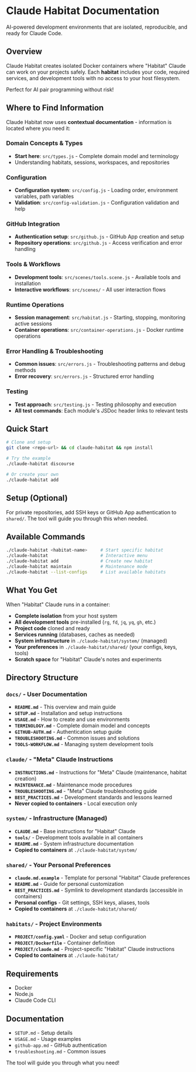 # Claude Habitat Documentation

AI-powered development environments that are isolated, reproducible, and ready for Claude Code.

## Overview

Claude Habitat creates isolated Docker containers where "Habitat" Claude can work on your projects safely. Each **habitat** includes your code, required services, and development tools with no access to your host filesystem.

Perfect for AI pair programming without risk! 

## Where to Find Information

Claude Habitat now uses **contextual documentation** - information is located where you need it:

### Domain Concepts & Types
- **Start here**: `src/types.js` - Complete domain model and terminology
- Understanding habitats, sessions, workspaces, and repositories

### Configuration
- **Configuration system**: `src/config.js` - Loading order, environment variables, path variables
- **Validation**: `src/config-validation.js` - Configuration validation and help

### GitHub Integration  
- **Authentication setup**: `src/github.js` - GitHub App creation and setup
- **Repository operations**: `src/github.js` - Access verification and error handling

### Tools & Workflows
- **Development tools**: `src/scenes/tools.scene.js` - Available tools and installation
- **Interactive workflows**: `src/scenes/` - All user interaction flows

### Runtime Operations
- **Session management**: `src/habitat.js` - Starting, stopping, monitoring active sessions  
- **Container operations**: `src/container-operations.js` - Docker runtime operations

### Error Handling & Troubleshooting
- **Common issues**: `src/errors.js` - Troubleshooting patterns and debug methods
- **Error recovery**: `src/errors.js` - Structured error handling

### Testing
- **Test approach**: `src/testing.js` - Testing philosophy and execution
- **All test commands**: Each module's JSDoc header links to relevant tests

## Quick Start

```bash
# Clone and setup
git clone <repo-url> && cd claude-habitat && npm install

# Try the example  
./claude-habitat discourse

# Or create your own
./claude-habitat add
```

## Setup (Optional)

For private repositories, add SSH keys or GitHub App authentication to `shared/`. The tool will guide you through this when needed.

## Available Commands

```bash
./claude-habitat <habitat-name>     # Start specific habitat
./claude-habitat                    # Interactive menu
./claude-habitat add                # Create new habitat
./claude-habitat maintain           # Maintenance mode
./claude-habitat --list-configs     # List available habitats
```

## What You Get

When "Habitat" Claude runs in a container:
- **Complete isolation** from your host system
- **All development tools** pre-installed (`rg`, `fd`, `jq`, `yq`, `gh`, etc.)
- **Project code** cloned and ready
- **Services running** (databases, caches as needed)
- **System infrastructure** in `./claude-habitat/system/` (managed)
- **Your preferences** in `./claude-habitat/shared/` (your configs, keys, tools)
- **Scratch space** for "Habitat" Claude's notes and experiments

## Directory Structure

### `docs/` - User Documentation
- **`README.md`** - This overview and main guide
- **`SETUP.md`** - Installation and setup instructions
- **`USAGE.md`** - How to create and use environments
- **`TERMINOLOGY.md`** - Complete domain model and concepts
- **`GITHUB-AUTH.md`** - Authentication setup guide
- **`TROUBLESHOOTING.md`** - Common issues and solutions
- **`TOOLS-WORKFLOW.md`** - Managing system development tools

### `claude/` - "Meta" Claude Instructions
- **`INSTRUCTIONS.md`** - Instructions for "Meta" Claude (maintenance, habitat creation)
- **`MAINTENANCE.md`** - Maintenance mode procedures
- **`TROUBLESHOOTING.md`** - "Meta" Claude troubleshooting guide
- **`BEST_PRACTICES.md`** - Development standards and lessons learned
- **Never copied to containers** - Local execution only

### `system/` - Infrastructure (Managed)
- **`CLAUDE.md`** - Base instructions for "Habitat" Claude
- **`tools/`** - Development tools available in all containers
- **`README.md`** - System infrastructure documentation
- **Copied to containers** at `./claude-habitat/system/`

### `shared/` - Your Personal Preferences  
- **`claude.md.example`** - Template for personal "Habitat" Claude preferences
- **`README.md`** - Guide for personal customization
- **`BEST_PRACTICES.md`** - Symlink to development standards (accessible in containers)
- **Personal configs** - Git settings, SSH keys, aliases, tools
- **Copied to containers** at `./claude-habitat/shared/`

### `habitats/` - Project Environments
- **`PROJECT/config.yaml`** - Docker and setup configuration
- **`PROJECT/Dockerfile`** - Container definition
- **`PROJECT/claude.md`** - Project-specific "Habitat" Claude instructions
- **Copied to containers** at `./claude-habitat/`

## Requirements

- Docker
- Node.js  
- Claude Code CLI

## Documentation

- `SETUP.md` - Setup details
- `USAGE.md` - Usage examples
- `github-app.md` - GitHub authentication
- `troubleshooting.md` - Common issues

The tool will guide you through what you need!